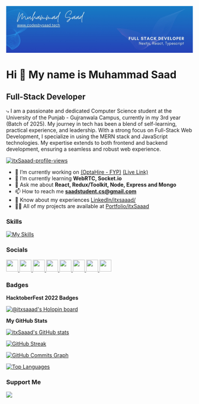 <a href="https://codesbysaad.tech" target="_blank" rel="noreferrer">
  <img src="./linkedin-banner.jpg" alt="itxSaaad-profile-banner"/>
</a>

# Hi 👋 My name is Muhammad Saad

## Full-Stack Developer

⤷ I am a passionate and dedicated Computer Science student at the University of the Punjab - Gujranwala Campus, currently in my 3rd year (Batch of 2025). My journey in tech has been a blend of self-learning, practical experience, and leadership. With a strong focus on Full-Stack Web Development, I specialize in using the MERN stack and JavaScript technologies. My expertise extends to both frontend and backend development, ensuring a seamless and robust web experience.

<a href="https://www.codesbysaad.tech/"><img src="https://komarev.com/ghpvc/?username=itxSaaad&show_icons=true&hide=&count_private=true&title_color=22c55e&text_color=ffffff&icon_color=14b8a6&bg_color=101828&hide_border=true&show_icons=true" alt="itxSaaad-profile-views"/></a>

- 🔭 I’m currently working on [(OptaHire - FYP)](https://github.com/itxSaaad/opta-hire-ai-recruitment-fyp-app-mern) [(Live Link)](https://opta-hire-fyp-app-client.vercel.app/)
- 🌱 I’m currently learning **WebRTC, Socket.io**
- 💬 Ask me about **React, Redux/Toolkit, Node, Express and Mongo**
- 📫 How to reach me **saadstudent.cs@gmail.com**
- 📄 Know about my experiences [LinkedIn/itxsaaad/](https://www.linkedin.com/in/itxsaaad/)
- 👨‍💻 All of my projects are available at [Portfolio/itxSaaad](https://codesbysaad.tech)

### Skills

[![My Skills](https://skillicons.dev/icons?i=html,css,js,jquery,ts,tailwind,mui,bootstrap,react,nextjs,redux,nodejs,express,electron,nestjs,php,laravel,flask,mongodb,mysql,git,github,docker,aws,gcp,azure,netlify,vercel,postman,npm,powershell,bash,figma,xd,illustrator,photoshop,premiere,python,c,cpp,appwrite,firebase,babel,wordpress,ubuntu,linux,vite)](https://skillicons.dev)

### Socials

<p align="left"> 
  <a href="https://www.dev.to/itxSaaad" target="_blank" rel="noreferrer">
    <img src="https://raw.githubusercontent.com/danielcranney/readme-generator/main/public/icons/socials/devdotto.svg" width="32" height="32" />
  </a> 
  <a href="https://discord.com/users/itxSleipnir" target="_blank" rel="noreferrer">
    <img src="https://raw.githubusercontent.com/danielcranney/readme-generator/main/public/icons/socials/discord.svg" width="32" height="32" />
  </a> 
  <a href="https://www.github.com/itxSaaad" target="_blank" rel="noreferrer">
    <img src="https://raw.githubusercontent.com/danielcranney/readme-generator/main/public/icons/socials/github.svg" width="32" height="32" />
  </a> 
  <a href="http://www.instagram.com/m.saad_45" target="_blank" rel="noreferrer">
    <img src="https://raw.githubusercontent.com/danielcranney/readme-generator/main/public/icons/socials/instagram.svg" width="32" height="32" />
  </a> 
  <a href="https://www.linkedin.com/in/itxSaaad" target="_blank" rel="noreferrer">
    <img src="https://raw.githubusercontent.com/danielcranney/readme-generator/main/public/icons/socials/linkedin.svg" width="32" height="32" />
  </a> 
  <a href="https://www.stackoverflow.com/users/19485214/muhammad-saad" target="_blank" rel="noreferrer">
    <img src="https://raw.githubusercontent.com/danielcranney/readme-generator/main/public/icons/socials/stackoverflow.svg" width="32" height="32" />
  </a>
  <a href="https://www.twitter.com/itxSaaad" target="_blank" rel="noreferrer">
    <img src="https://raw.githubusercontent.com/danielcranney/readme-generator/main/public/icons/socials/twitter.svg" width="32" height="32" />
  </a> 
  <a href="https://www.twitch.tv/itxSaaad" target="_blank" rel="noreferrer">
    <img src="https://raw.githubusercontent.com/danielcranney/readme-generator/main/public/icons/socials/twitch.svg" width="32" height="32" />
  </a>
</p>

### Badges

<b> HacktoberFest 2022 Badges</b>

[![@itxsaaad's Holopin board](https://holopin.me/itxsaaad)](https://holopin.io/@itxsaaad)

<b>My GitHub Stats</b>

[![itxSaaad's GitHub stats](https://github-readme-stats.vercel.app/api?username=itxSaaad&show_icons=true&hide=&count_private=true&title_color=00b8db&text_color=ffffff&icon_color=00b8db&bg_color=101828&hide_border=true&show_icons=true)](http://www.github.com/itxSaaad)

[![GitHub Streak](https://github-readme-streak-stats.herokuapp.com?user=itxSaaad&theme=gruvbox&hide_border=true&background=101828&stroke=FFFFFF&ring=00b8db&fire=00b8db&currStreakNum=ffffff&currStreakLabel=00b8db&sideNums=ffffff&sideLabels=ffffff&dates=ffffff)](https://git.io/streak-stats)

[![GitHub Commits Graph](https://github-readme-activity-graph.vercel.app/graph?username=itxSaaad&bg_color=101828&color=ffffff&line=00b8db&point=ffffff&area_color=101828&area=true&hide_border=true&custom_title=GitHub%20Commits%20Graph)](http://www.github.com/itxSaaad)

[![Top Languages](https://github-readme-stats.vercel.app/api/top-langs/?username=itxSaaad&langs_count=6&layout=compact&title_color=00b8db&text_color=ffffff&icon_color=00b8db&bg_color=101828&hide_border=true&locale=en&custom_title=Top%20Languages)](http://www.github.com/itxSaaad)

### Support Me

<a href="https://www.buymeacoffee.com/itxSaaad"><img src="https://cdn.buymeacoffee.com/buttons/v2/default-yellow.png" width="200" /></a>
